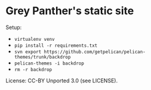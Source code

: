 Grey Panther's static site
===

Setup:

* `virtualenv venv`
* `pip install -r requirements.txt`
* `svn export https://github.com/getpelican/pelican-themes/trunk/backdrop`
* `pelican-themes -i backdrop`
* `rm -r backdrop`

License: CC-BY Unported 3.0 (see LICENSE). 
